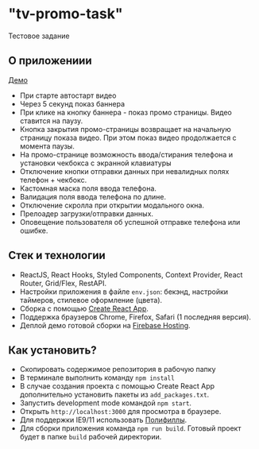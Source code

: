 # "tv-promo-task"

Тестовое задание

## О приложениии

[Демо]()

- При старте автостарт видео
- Через 5 секунд показ баннера
- При клике на кнопку баннера - показ промо страницы. Видео ставится на паузу.
- Кнопка закрытия промо-страницы возвращает на начальную страницу показа видео. При этом показ видео продолжается с момента паузы.
- На промо-странице возможность ввода/стирания телефона и установки чекбокса с экранной клавиатуры
- Отключение кнопки отправки данных при невалидных полях телефон + чекбокс.
- Кастомная маска поля ввода телефона.
- Валидация поля ввода телефона по длине.
- Отключение скролла при открытии модального окна.
- Прелоадер загрузки/отправки данных.
- Оповещение пользователя об успешной отправке телефона или ошибке.

## Стек и технологии

- ReactJS, React Hooks, Styled Components, Context Provider, React Router, Grid/Flex, RestAPI.
- Настройки приложения в файле `env.json`: бекэнд, настройки таймеров, стилевое оформление (цвета).
- Сборка с помощью [Create React App](https://github.com/facebook/create-react-app).
- Поддержка браузеров Сhrome, Firefox, Safari (1 последняя версия).
- Деплой демо готовой сборки на [Firebase Hosting](https://firebase.google.com).

## Как установить?

- Скопировать содержимое репозитория в рабочую папку
- В терминале выполнить команду `npm install`
- В случае создания проекта с помощью Create React App дополнительно установить пакеты из `add_packages.txt`.
- Запустить development mode командой `npm start`.
- Открыть `http://localhost:3000` для просмотра в браузере.
- Для поддержки IE9/11 использовать [Полифиллы](https://github.com/facebook/create-react-app/blob/main/packages/react-app-polyfill).
- Для сборки приложения команда `npm run build`. Готовый проект будет в папке `build` рабочей директории.
